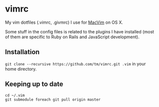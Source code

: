 # vimrc


My vim dotfiles (.vimrc, .givmrc) I use for [MacVim](http://code.google.com/p/macvim/) on OS X.

Some stuff in the config files is related to the plugins I have installed (most of them are specific to Ruby on Rails and JavaScript development).

## Installation

`git clone --recursive https://github.com/tm/vimrc.git .vim` in your home directory.

## Keeping up to date

    cd ~/.vim
    git submodule foreach git pull origin master
